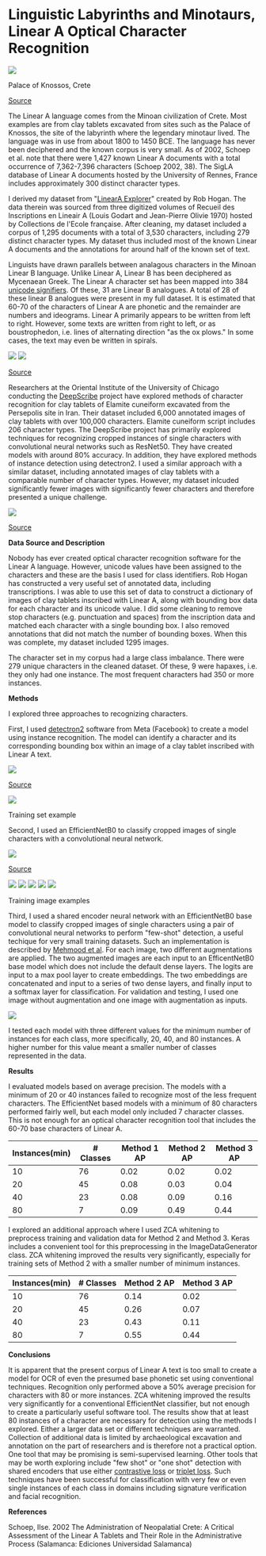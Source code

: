 # **Linguistic Labyrinths and Minotaurs, Linear A Optical Character Recognition**

![](https://github.com/aibatchelor22/LinearAOCR/blob/main/image001.jpg)

Palace of Knossos, Crete

[Source](https://www.lonelyplanet.com/greece/crete/knossos/attractions/palace-of-knossos/a/poi-sig/504778/359431)

The Linear A language comes from the Minoan civilization of Crete. Most examples are from clay tablets excavated from sites such as the Palace of Knossos, the site of the labyrinth where the legendary minotaur lived. The language was in use from about 1800 to 1450 BCE. The language has never been deciphered and the known corpus is very small. As of 2002, Schoep et al. note that there were 1,427 known Linear A documents with a total occurrence of 7,362-7,396 characters (Schoep 2002, 38). The SigLA database of Linear A documents hosted by the University of Rennes, France includes approximately 300 distinct character types.

I derived my dataset from "[LinearA Explorer](https://github.com/mwenge/LinearAExplorer/)" created by Rob Hogan. The data therein was sourced from three digitized volumes of Recueil des Inscriptions en Lineair A (Louis Godart and Jean-Pierre Olivie 1970) hosted by Collections de l'Ecole française. After cleaning, my dataset included a corpus of 1,295 documents with a total of 3,530 characters, including 279 distinct character types. My dataset thus included most of the known Linear A documents and the annotations for around half of the known set of text.

Linguists have drawn parallels between analagous characters in the Minoan Linear B language. Unlike Linear A, Linear B has been deciphered as Mycenaean Greek. The Linear A character set has been mapped into 384 [unicode signifiers](https://en.wikipedia.org/wiki/Linear_A_(Unicode_block)). Of these, 31 are Linear B analogues. A total of 28 of these linear B analogues were present in my full dataset. It is estimated that 60-70 of the characters of Linear A are phonetic and the remainder are numbers and ideograms. Linear A primarily appears to be written from left to right. However, some texts are written from right to left, or as boustrophedon, i.e. lines of alternating direction "as the ox plows." In some cases, the text may even be written in spirals.

![](https://github.com/aibatchelor22/LinearAOCR/blob/main/image002.jpg) 
![](https://github.com/aibatchelor22/LinearAOCR/blob/main/image003.png)

[Source](https://en.wikipedia.org/wiki/Linear_A)

Researchers at the Oriental Institute of the University of Chicago conducting the [DeepScribe](https://datascience.uchicago.edu/news/ancient-language-processing-teaching-computers-to-read-cuneiform-tablets/) project have explored methods of character recognition for clay tablets of Elamite cuneiform excavated from the Persepolis site in Iran. Their dataset included 6,000 annotated images of clay tablets with over 100,000 characters. Elamite cuneiform script includes 206 character types. The DeepScribe project has primarily explored techniques for recognizing cropped instances of single characters with convolutional neural networks such as ResNet50. They have created models with around 80% accuracy. In addition, they have explored methods of instance detection using detectron2. I used a similar approach with a similar dataset, including annotated images of clay tablets with a comparable number of character types. However, my dataset inlcuded significantly fewer images with significantly fewer characters and therefore presented a unique challenge.

![](https://github.com/aibatchelor22/LinearAOCR/blob/main/image004.png)

[Source](https://datascience.uchicago.edu/news/ancient-language-processing-teaching-computers-to-read-cuneiform-tablets/)

**Data Source and Description**

Nobody has ever created optical character recognition software for the Linear A language. However, unicode values have been assigned to the characters and these are the basis I used for class identifiers. Rob Hogan has constructed a very useful set of annotated data, including transcriptions. I was able to use this set of data to construct a dictionary of images of clay tablets inscribed with Linear A, along with bounding box data for each character and its unicode value. I did some cleaning to remove stop characters (e.g. punctuation and spaces) from the inscription data and matched each character with a single bounding box. I also removed annotations that did not match the number of bounding boxes. When this was complete, my dataset included 1295 images.

The character set in my corpus had a large class imbalance. There were 279 unique characters in the cleaned dataset. Of these, 9 were hapaxes, i.e. they only had one instance. The most frequent characters had 350 or more instances.

**Methods**

I explored three approaches to recognizing characters.

First, I used [detectron2](https://github.com/facebookresearch/detectron2) software from Meta (Facebook) to create a model using instance recognition. The model can identify a character and its corresponding bounding box within an image of a clay tablet inscribed with Linear A text.

![](https://github.com/aibatchelor22/LinearAOCR/blob/main/image005.jpg)

[Source](https://medium.com/@hirotoschwert/digging-into-detectron-2-47b2e794fabd)

![](https://github.com/aibatchelor22/LinearAOCR/blob/main/image006.jpg)

Training set example

Second, I used an EfficientNetB0 to classify cropped images of single characters with a convolutional neural network.

![](https://github.com/aibatchelor22/LinearAOCR/blob/main/image007.jpg)

[Source](https://www.researchgate.net/figure/The-EfficientNetB0-network-architecture_fig8_346296594)

![](https://github.com/aibatchelor22/LinearAOCR/blob/main/image008.jpg)
![](https://github.com/aibatchelor22/LinearAOCR/blob/main/image009.jpg)
![](https://github.com/aibatchelor22/LinearAOCR/blob/main/image010.jpg)
![](https://github.com/aibatchelor22/LinearAOCR/blob/main/image011.jpg)
![](https://github.com/aibatchelor22/LinearAOCR/blob/main/image012.jpg)

Training image examples

Third, I used a shared encoder neural network with an EfficientNetB0 base model to classify cropped images of single characters using a pair of convolutional neural networks to perform "few-shot" detection, a useful techique for very small training datasets. Such an implementation is described by [Mehmood et al](https://www.ncbi.nlm.nih.gov/pmc/articles/PMC7071616/). For each image, two different augmentations are applied. The two augmented images are each input to an EfficentNetB0 base model which does not include the default dense layers. The logits are input to a max pool layer to create embeddings. The two embeddings are concatenated and input to a series of two dense layers, and finally input to a softmax layer for classification. For validation and testing, I used one image without augmentation and one image with augmentation as inputs.

![](https://github.com/aibatchelor22/LinearAOCR/blob/main/image013.jpg)

I tested each model with three different values for the minimum number of instances for each class, more specifically, 20, 40, and 80 instances. A higher number for this value meant a smaller number of classes represented in the data.

**Results**

I evaluated models based on average precision. The models with a minimum of 20 or 40 instances failed to recognize most of the less frequent characters. The EfficientNet based models with a minimum of 80 characters performed fairly well, but each model only included 7 character classes. This is not enough for an optical character recognition tool that includes the 60-70 base characters of Linear A.

| Instances(min) | # Classes | Method 1 AP | Method 2 AP | Method 3 AP |
| --- | --- | --- | --- | --- |
| 10 | 76 | 0.02 | 0.02 | 0.02 |
| 20 | 45 | 0.08 | 0.03 | 0.04 |
| 40 | 23 | 0.08 | 0.09 | 0.16 |
| 80 | 7 | 0.09 | 0.49 | 0.44 |

I explored an additional approach where I used ZCA whitening to preprocess training and validation data for Method 2 and Method 3.  Keras includes a convenient tool for this preprocessing in the ImageDataGenerator class.  ZCA whitening improved the results very significantly, especially for training sets of Method 2 with a smaller number of minimum instances.

| Instances(min) | # Classes | Method 2 AP | Method 3 AP |
| --- | --- | --- | --- |
| 10 | 76 | 0.14 | 0.02 |
| 20 | 45 | 0.26 | 0.07 |
| 40 | 23 | 0.43 | 0.11 |
| 80 | 7 | 0.55 | 0.44 |


**Conclusions**

It is apparent that the present corpus of Linear A text is too small to create a model for OCR of even the presumed base phonetic set using conventional techniques. Recognition only performed above a 50% average precision for characters with 80 or more instances. ZCA whitening improved the results very significantly for a conventional EfficientNet classifier, but not enough to create a particularly useful software tool.  The results show that at least 80 instances of a character are necessary for detection using the methods I explored. Either a larger data set or different techniques are warranted.  Collection of additional data is limited by archaeological excavation and annotation on the part of researchers and is therefore not a practical option. One tool that may be promising is semi-supervised learning.  Other tools that may be worth exploring include "few shot" or "one shot" detection with shared encoders that use either [contrastive loss](https://www.cs.toronto.edu/~hinton/absps/simclr.pdf) or [triplet loss](https://arxiv.org/pdf/1412.6622.pdf). Such techniques have been successful for classification with very few or even single instances of each class in domains including signature verification and facial recognition.

**References**

Schoep, Ilse. 2002 The Administration of Neopalatial Crete: A Critical Assessment of the Linear A Tablets and Their Role in the Administrative Process (Salamanca: Ediciones Universidad Salamanca)
